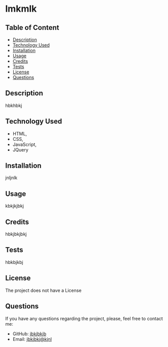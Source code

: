 
  # lmkmlk
   
  
   

  ## Table of Content
  - [Description](#description)
  - [Technology Used](#technology)
  - [Installation](#installation)
  - [Usage](#usage)
  - [Credits](#credits)
  - [Tests](#tests)
  - [License](#license)
  - [Questions](#questions)

  ## Description
  hbkhbkj
  ## Technology Used
  - HTML, 
 - CSS, 
 - JavaScript, 
 - JQuery
  ## Installation
  jnljnlk
  ## Usage 
  kbkjkjbkj
  ## Credits
  hbkjbkjbkj
  ## Tests
  hbkbjkbj
  ## License
  The project does not have a License
 
  ## Questions
  If you have any questions regarding the project, please, feel free to contact me:
  - GitHub: [jbkjbkjb](https://github/jbkjbkjb)
  - Email: <jbkjbkj@kjnl>


